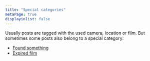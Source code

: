 ```yaml
---
title: "Special categories"
metaPage: true
displayinlist: false
---
```


Usually posts are tagged with the used camera, location or film. But sometimes some posts also belong to a special category:

* [Found something](/found-something)
* [Expired film](/expired-film)
